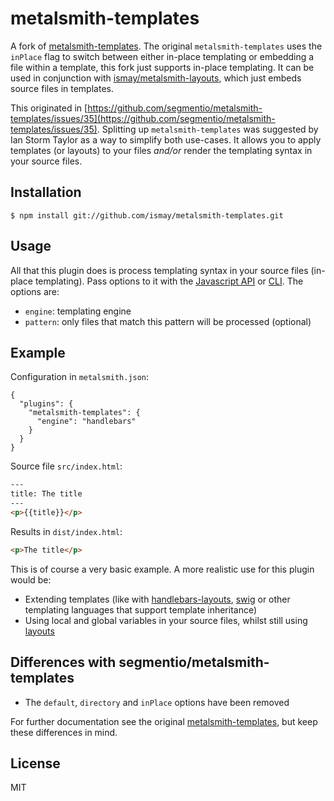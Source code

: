 # metalsmith-templates

A fork of [metalsmith-templates](https://github.com/segmentio/metalsmith-templates). The original `metalsmith-templates` uses the `inPlace` flag to switch between either in-place templating or embedding a file within a template, this fork just supports in-place templating. It can be used in conjunction with [ismay/metalsmith-layouts](https://github.com/ismay/metalsmith-layouts), which just embeds source files in templates.

This originated in [https://github.com/segmentio/metalsmith-templates/issues/35](https://github.com/segmentio/metalsmith-templates/issues/35). Splitting up `metalsmith-templates` was suggested by Ian Storm Taylor as a way to simplify both use-cases. It allows you to apply templates (or layouts) to your files *and/or* render the templating syntax in your source files.

## Installation

```
$ npm install git://github.com/ismay/metalsmith-templates.git
```

## Usage

All that this plugin does is process templating syntax in your source files (in-place templating). Pass options to it with the [Javascript API](https://github.com/segmentio/metalsmith#api) or [CLI](https://github.com/segmentio/metalsmith#cli). The options are:

* `engine`: templating engine
* `pattern`: only files that match this pattern will be processed (optional)

## Example

Configuration in `metalsmith.json`:

```
{
  "plugins": {
    "metalsmith-templates": {
      "engine": "handlebars"
    }
  }
}
```

Source file `src/index.html`:

```html
---
title: The title
---
<p>{{title}}</p>
```

Results in `dist/index.html`:

```html
<p>The title</p>
```

This is of course a very basic example. A more realistic use for this plugin would be:

* Extending templates (like with [handlebars-layouts](https://github.com/shannonmoeller/handlebars-layouts), [swig](http://paularmstrong.github.io/swig/docs/#inheritance) or other templating languages that support template inheritance)
* Using local and global variables in your source files, whilst still using [layouts](https://github.com/ismay/metalsmith-layouts)

## Differences with segmentio/metalsmith-templates

* The `default`, `directory` and `inPlace` options have been removed

For further documentation see the original [metalsmith-templates](https://github.com/segmentio/metalsmith-templates), but keep these differences in mind.

## License

MIT
